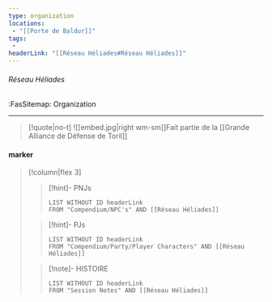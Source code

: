 ```yaml
---
type: organization
locations:
 - "[[Porte de Baldur]]"
tags:
 - 
headerLink: "[[Réseau Héliades#Réseau Héliades]]"
---
```


###### Réseau Héliades
<span class="sub2">:FasSitemap: Organization</span>
___

> [!quote|no-t]
>![[embed.jpg|right wm-sm]]Fait partie de la [[Grande Alliance de Défense de Toril]]

#### marker
> [!column|flex 3]
>>[!hint]- PNJs
>>```dataview
>>LIST WITHOUT ID headerLink
>>FROM "Compendium/NPC's" AND [[Réseau Héliades]]
>
>>[!hint]- PJs
>>```dataview
>>LIST WITHOUT ID headerLink
>>FROM "Compendium/Party/Player Characters" AND [[Réseau Héliades]]
>
>>[!note]- HISTOIRE
>>```dataview
>>LIST WITHOUT ID headerLink
>>FROM "Session Notes" AND [[Réseau Héliades]]